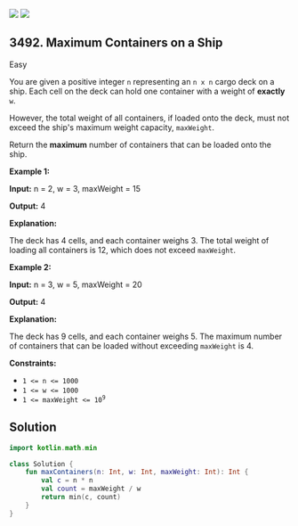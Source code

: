 [![](https://img.shields.io/github/stars/javadev/LeetCode-in-Kotlin?label=Stars&style=flat-square)](https://github.com/javadev/LeetCode-in-Kotlin)
[![](https://img.shields.io/github/forks/javadev/LeetCode-in-Kotlin?label=Fork%20me%20on%20GitHub%20&style=flat-square)](https://github.com/javadev/LeetCode-in-Kotlin/fork)

## 3492\. Maximum Containers on a Ship

Easy

You are given a positive integer `n` representing an `n x n` cargo deck on a ship. Each cell on the deck can hold one container with a weight of **exactly** `w`.

However, the total weight of all containers, if loaded onto the deck, must not exceed the ship's maximum weight capacity, `maxWeight`.

Return the **maximum** number of containers that can be loaded onto the ship.

**Example 1:**

**Input:** n = 2, w = 3, maxWeight = 15

**Output:** 4

**Explanation:**

The deck has 4 cells, and each container weighs 3. The total weight of loading all containers is 12, which does not exceed `maxWeight`.

**Example 2:**

**Input:** n = 3, w = 5, maxWeight = 20

**Output:** 4

**Explanation:**

The deck has 9 cells, and each container weighs 5. The maximum number of containers that can be loaded without exceeding `maxWeight` is 4.

**Constraints:**

*   `1 <= n <= 1000`
*   `1 <= w <= 1000`
*   <code>1 <= maxWeight <= 10<sup>9</sup></code>

## Solution

```kotlin
import kotlin.math.min

class Solution {
    fun maxContainers(n: Int, w: Int, maxWeight: Int): Int {
        val c = n * n
        val count = maxWeight / w
        return min(c, count)
    }
}
```
